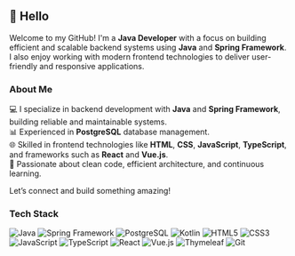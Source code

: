 ## 👋 Hello

Welcome to my GitHub! I'm a **Java Developer** with a focus on building efficient and scalable backend systems using **Java** and **Spring Framework**. I also enjoy working with modern frontend technologies to deliver user-friendly and responsive applications.  

### About Me  
💻 I specialize in backend development with **Java** and **Spring Framework**, building reliable and maintainable systems.  
📊 Experienced in **PostgreSQL** database management.  
🌐 Skilled in frontend technologies like **HTML**, **CSS**, **JavaScript**, **TypeScript**, and frameworks such as **React** and **Vue.js**.  
🎯 Passionate about clean code, efficient architecture, and continuous learning.  

Let’s connect and build something amazing! 

### Tech Stack  
![Java](https://img.shields.io/badge/Java-%23ED8B00.svg?style=flat&logo=java&logoColor=white) ![Spring Framework](https://img.shields.io/badge/Spring-%236DB33F.svg?style=flat&logo=spring&logoColor=white) ![PostgreSQL](https://img.shields.io/badge/PostgreSQL-%23316192.svg?style=flat&logo=postgresql&logoColor=white) ![Kotlin](https://img.shields.io/badge/Kotlin-%230095D5.svg?style=flat&logo=kotlin&logoColor=white) ![HTML5](https://img.shields.io/badge/HTML5-%23E34F26.svg?style=flat&logo=html5&logoColor=white) ![CSS3](https://img.shields.io/badge/CSS3-%231572B6.svg?style=flat&logo=css3&logoColor=white) ![JavaScript](https://img.shields.io/badge/JavaScript-%23F7DF1E.svg?style=flat&logo=javascript&logoColor=black) ![TypeScript](https://img.shields.io/badge/TypeScript-%23007ACC.svg?style=flat&logo=typescript&logoColor=white) ![React](https://img.shields.io/badge/React-%2361DAFB.svg?style=flat&logo=react&logoColor=black) ![Vue.js](https://img.shields.io/badge/Vue.js-%234FC08D.svg?style=flat&logo=vue.js&logoColor=white) ![Thymeleaf](https://img.shields.io/badge/Thymeleaf-%23E82C8C.svg?style=flat&logo=thymeleaf&logoColor=white) ![Git](https://img.shields.io/badge/Git-%23F05032.svg?style=flat&logo=git&logoColor=white)
 
